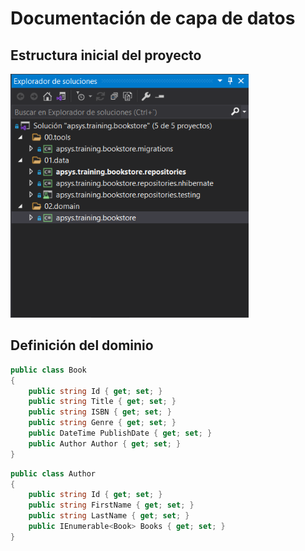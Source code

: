 # Documentación de capa de datos


## Estructura inicial del proyecto
![](img/step01.project_structure.png "Project structure")

## Definición del dominio


```c#
public class Book
{
    public string Id { get; set; }
    public string Title { get; set; }
    public string ISBN { get; set; }
    public string Genre { get; set; }
    public DateTime PublishDate { get; set; }
    public Author Author { get; set; }
}
```


```c#
public class Author
{
    public string Id { get; set; }
    public string FirstName { get; set; }
    public string LastName { get; set; }
    public IEnumerable<Book> Books { get; set; }
}
```